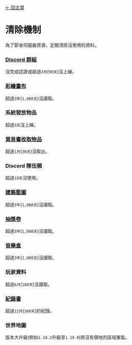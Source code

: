 [← 回主頁](../)
# 清除機制
為了節省伺服器資源，定期清除沒使用的資料。

### [Discord 群組](discord_server.md)
沒完成認證或超過`3月`(`90天`)沒上線。

### [彩繪畫布](../item/draw_map.md)
超過`3年`(`1,080天`)沒讀取。

### 系統發放物品
超過`3天`沒上線。

### [貿易書收取物品](../item/barter_menu.md#收取物品)
超過`1月`(`30天`)沒取出。

### Discord 隊伍頻
超過`10天`沒使用。

### [建築藍圖](../item/build_blueprint.md)
超過`3年`(`1,080天`)沒讀取。

### [抽獎卷](../item/lottery_ticket.md)
超過`3年`(`1,080天`)沒讀取。

### [音樂盒](../item/music_box.md)
超過`3年`(`1,080天`)沒讀取。

### 玩家資料
超過`6月`(`180天`)沒讀取。

### [紀錄書](../item/logger_menu.md)
超過`12月`(`360天`)的紀錄。

### 世界地圖
版本大升級(例如`1.18.2`升級至`1.19.0`)將沒有領地的區域重製。
